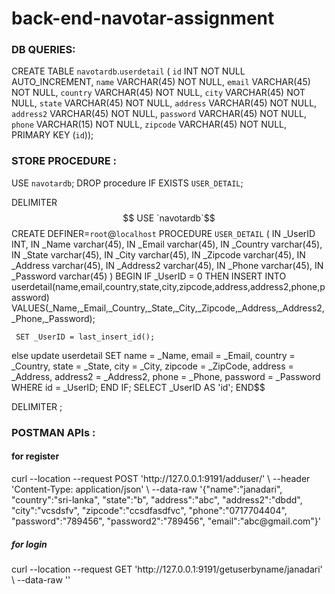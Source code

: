 # back-end-navotar-assignment

<h3>DB QUERIES:</h3>

CREATE TABLE `navotardb`.`userdetail` (
  `id` INT NOT NULL AUTO_INCREMENT,
  `name` VARCHAR(45) NOT NULL,
  `email` VARCHAR(45) NOT NULL,
  `country` VARCHAR(45) NOT NULL,
  `city` VARCHAR(45) NOT NULL,
  `state` VARCHAR(45) NOT NULL,
  `address` VARCHAR(45) NOT NULL,
  `address2` VARCHAR(45) NOT NULL,
  `password` VARCHAR(45) NOT NULL,
  `phone` VARCHAR(15) NOT NULL,
  `zipcode` VARCHAR(45) NOT NULL,
  PRIMARY KEY (`id`));

<h3>STORE PROCEDURE :</h3>

USE `navotardb`;
DROP procedure IF EXISTS `USER_DETAIL`;

DELIMITER $$
USE `navotardb`$$
CREATE DEFINER=`root`@`localhost` PROCEDURE `USER_DETAIL` (
IN _UserID INT,
IN _Name varchar(45),
IN _Email varchar(45),
IN _Country varchar(45),
IN _State varchar(45),
IN _City varchar(45),
IN _Zipcode varchar(45),
IN _Address varchar(45),
IN _Address2 varchar(45),
IN _Phone varchar(45),
IN _Password varchar(45)
)
BEGIN
IF _UserID = 0 THEN 
     INSERT INTO userdetail(name,email,country,state,city,zipcode,address,address2,phone,password)
     VALUES(_Name,_Email,_Country,_State,_City,_Zipcode,_Address,_Address2,_Phone,_Password);
     
     SET _UserID = last_insert_id();
else
	update userdetail
    SET 
    name = _Name,
    email = _Email,
    country = _Country,
    state = _State,
    city = _City,
    zipcode = _ZipCode,
    address = _Address,
    address2 = _Address2,
    phone = _Phone,
    password = _Password
    WHERE id = _UserID;
    END IF;
    SELECT _UserID AS 'id';
END$$

DELIMITER ;

<h3>POSTMAN APIs : </h3>

<h4>for register </h4>
curl --location --request POST 'http://127.0.0.1:9191/adduser/' \
--header 'Content-Type: application/json' \
--data-raw '{"name":"janadari",
"country":"sri-lanka",
"state":"b",
"address":"abc",
"address2":"dbdd",
"city":"vcsdsfv",
"zipcode":"ccsdfasdfvc",
"phone":"0717704404",
"password":"789456",
"password2":"789456",
"email":"abc@gmail.com"}'

<h5>for login </h5>
curl --location --request GET 'http://127.0.0.1:9191/getuserbyname/janadari' \
--data-raw ''
